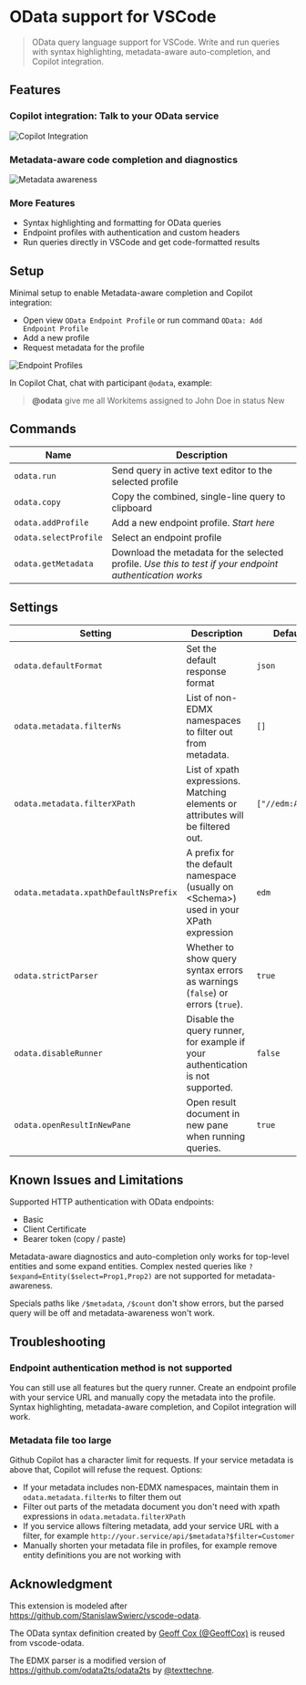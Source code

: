 # OData support for VSCode

> OData query language support for VSCode. Write and run queries with syntax highlighting, metadata-aware auto-completion, and Copilot integration.

## Features

### Copilot integration: Talk to your OData service
![Copilot Integration](assets/orders-sicle.gif)

### Metadata-aware code completion and diagnostics
![Metadata awareness](assets/completions-sicle.gif)

### More Features
- Syntax highlighting and formatting for OData queries
- Endpoint profiles with authentication and custom headers
- Run queries directly in VSCode and get code-formatted results

## Setup

Minimal setup to enable Metadata-aware completion and Copilot integration:
- Open view `OData Endpoint Profile` or run command `OData: Add Endpoint Profile`
- Add a new profile
- Request metadata for the profile

![Endpoint Profiles](assets/endpoint%20profiles.png)

In Copilot Chat, chat with participant `@odata`, example: 

> **@odata** give me all Workitems assigned to John Doe in status New

## Commands

| Name                  | Description                                                                 |
|-----------------------|-----------------------------------------------------------------------------|
| `odata.run`           | Send query in active text editor to the selected profile                     |
| `odata.copy`          | Copy the combined, single-line query to clipboard                          |
| `odata.addProfile`    | Add a new endpoint profile. _Start here_                                   |
| `odata.selectProfile` | Select an endpoint profile                                                 |
| `odata.getMetadata`   | Download the metadata for the selected profile. _Use this to test if your endpoint authentication works_ |

## Settings
| Setting                        | Description                                                                                  | Default Value |
|--------------------------------|----------------------------------------------------------------------------------------------|---------------|
| `odata.defaultFormat`          | Set the default response format                                                              | `json`        |
| `odata.metadata.filterNs`      | List of non-EDMX namespaces to filter out from metadata.                                     | `[]`          |
| `odata.metadata.filterXPath`   | List of xpath expressions. Matching elements or attributes will be filtered out.             | `["//edm:Annotation"]` |
| `odata.metadata.xpathDefaultNsPrefix` | A prefix for the default namespace (usually on &lt;Schema&gt;) used in your XPath expression | `edm`          |
| `odata.strictParser`           | Whether to show query syntax errors as warnings (`false`) or errors (`true`).               | `true`        |
| `odata.disableRunner`          | Disable the query runner, for example if your authentication is not supported.               | `false`       |
| `odata.openResultInNewPane`    | Open result document in new pane when running queries.                              | `true`        |

## Known Issues and Limitations

Supported HTTP authentication with OData endpoints: 
- Basic
- Client Certificate
- Bearer token (copy / paste)

Metadata-aware diagnostics and auto-completion only works for top-level entities and some expand entities. Complex nested queries like `?$expand=Entity($select=Prop1,Prop2)` are not supported for metadata-awareness. 

Specials paths like `/$metadata`, `/$count` don't show errors, but the parsed query will be off and metadata-awareness won't work. 

## Troubleshooting

### Endpoint authentication method is not supported

You can still use all features but the query runner. Create an endpoint profile with your service URL and manually copy the metadata into the profile. Syntax highlighting, metadata-aware completion, and Copilot integration will work. 

### Metadata file too large

Github Copilot has a character limit for requests. If your service metadata is above that, Copilot will refuse the request. Options:
- If your metadata includes non-EDMX namespaces, maintain them in `odata.metadata.filterNs` to filter them out
- Filter out parts of the metadata document you don't need with xpath expressions in `odata.metadata.filterXPath`
- If you service allows filtering metadata, add your service URL with a filter, for example `http://your.service/api/$metadata?$filter=Customer`
- Manually shorten your metadata file in profiles, for example remove entity definitions you are not working with

## Acknowledgment

This extension is modeled after https://github.com/StanislawSwierc/vscode-odata.

The OData syntax definition created by [Geoff Cox (@GeoffCox)](https://github.com/GeoffCox) is reused from vscode-odata. 

The EDMX parser is a modified version of https://github.com/odata2ts/odata2ts by [@texttechne](https://github.com/texttechne).
